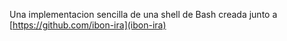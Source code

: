 Una implementacion sencilla de una shell de Bash creada junto a [https://github.com/ibon-ira](ibon-ira)
